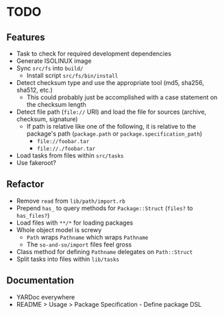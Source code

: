 # TODO

## Features

* Task to check for required development dependencies
* Generate ISOLINUX image
* Sync `src/fs` into `build/`
  * Install script `src/fs/bin/install`
* Detect checksum type and use the appropriate tool (md5, sha256, sha512, etc.)
  * This could probably just be accomplished with a case statement on the checksum length
* Detect file path (`file://` URI) and load the file for sources (archive, checksum, signature)
  * If path is relative like one of the following, it is relative to the package's path (`package.path` or `package.specification_path`)
    * `file://foobar.tar`
    * `file://./foobar.tar`
* Load tasks from files within `src/tasks`
* Use fakeroot?

## Refactor

* Remove `read` from  `lib/path/import.rb`
* Prepend `has_` to query methods for `Package::Struct` (`files?` to `has_files?`)
* Load files with `**/*` for loading packages
* Whole object model is screwy
  * `Path` wraps `Pathname` which wraps `Pathname`
  * The `so-and-so/import` files feel gross
* Class method for defining `Pathname` delegates on `Path::Struct`
* Split tasks into files within `lib/tasks`

## Documentation

* YARDoc everywhere
* README > Usage > Package Specification - Define package DSL


